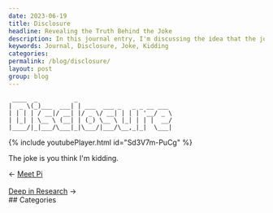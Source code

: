 ```yaml
---
date: 2023-06-19
title: Disclosure
headline: Revealing the Truth Behind the Joke
description: In this journal entry, I'm discussing the idea that the joke is often on us - that sometimes we think we're kidding, but the joke is actually on us. Watch the video to find out more!
keywords: Journal, Disclosure, Joke, Kidding
categories: 
permalink: /blog/disclosure/
layout: post
group: blog
---
```


     ____  _          _                          
    |  _ \(_)___  ___| | ___  ___ _   _ _ __ ___ 
    | | | | / __|/ __| |/ _ \/ __| | | | '__/ _ \
    | |_| | \__ \ (__| | (_) \__ \ |_| | | |  __/
    |____/|_|___/\___|_|\___/|___/\__,_|_|  \___|
                                             
{% include youtubePlayer.html id="Sd3V7m-PuCg" %}

The joke is you think I'm kidding.



















<div class="arrow-links"><div class="post-nav-prev"><span class="arrow">&larr;&nbsp;</span><a href="/blog/meet-pi/">Meet Pi</a></div> &nbsp; <div class="post-nav-next"><a href="/blog/deep-in-research/">Deep in Research</a><span class="arrow">&nbsp;&rarr;</span></div></div>
## Categories

<ul></ul>
